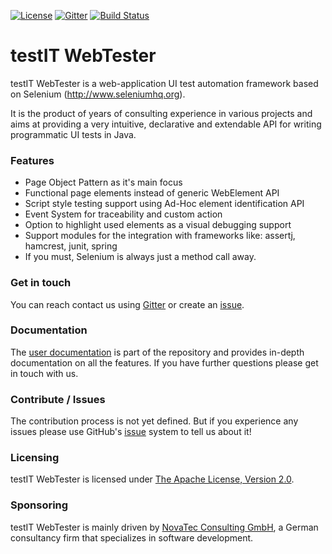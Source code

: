 [![License](https://img.shields.io/badge/License-Apache%20Commons%202.0-brightgreen.svg)](http://www.apache.org/licenses/LICENSE-2.0.txt)
[![Gitter](https://img.shields.io/badge/Gitter-join%20chat-brightgreen.svg)](https://gitter.im/testIT-WebTester/webtester-core)
[![Build Status](https://travis-ci.org/testIT-WebTester/webtester-core.svg?branch=master)](https://travis-ci.org/testIT-WebTester/webtester-core)

# testIT WebTester
testIT WebTester is a web-application UI test automation framework based on Selenium (http://www.seleniumhq.org).

It is the product of years of consulting experience in various projects and aims at providing a very intuitive, declarative and extendable API for writing programmatic UI tests in Java.

### Features
- Page Object Pattern as it's main focus
- Functional page elements instead of generic WebElement API
- Script style testing support using Ad-Hoc element identification API
- Event System for traceability and custom action
- Option to highlight used elements as a visual debugging support
- Support modules for the integration with frameworks like: assertj, hamcrest, junit, spring
- If you must, Selenium is always just a method call away.

### Get in touch
You can reach contact us using [Gitter](https://gitter.im/testIT-WebTester/webtester-core) or create an [issue](https://github.com/testIT-WebTester/webtester-core/issues).

### Documentation
The [user documentation](documentation/README.md) is part of the repository and provides in-depth documentation on all the features.
If you have further questions please get in touch with us.

### Contribute / Issues
The contribution process is not yet defined. But if you experience any issues please use GitHub's [issue](https://github.com/testIT-WebTester/webtester-core/issues) system to tell us about it!

### Licensing
testIT WebTester is licensed under [The Apache License, Version 2.0](http://www.apache.org/licenses/LICENSE-2.0.txt).

### Sponsoring
testIT WebTester is mainly driven by [NovaTec Consulting GmbH](http://www.novatec-gmbh.de/), a German consultancy firm that specializes in software development.
